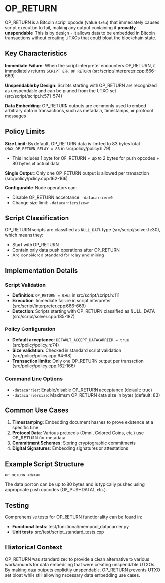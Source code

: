 # OP_RETURN

OP_RETURN is a Bitcoin script opcode (value `0x6a`) that immediately causes script execution to fail, making any output containing it **provably unspendable**. This is by design - it allows data to be embedded in Bitcoin transactions without creating UTXOs that could bloat the blockchain state.

## Key Characteristics

**Immediate Failure**: When the script interpreter encounters OP_RETURN, it immediately returns `SCRIPT_ERR_OP_RETURN` (src/script/interpreter.cpp:666-669)

**Unspendable by Design**: Scripts starting with OP_RETURN are recognized as unspendable and can be pruned from the UTXO set (src/script/script.h:571-574)

**Data Embedding**: OP_RETURN outputs are commonly used to embed arbitrary data in transactions, such as metadata, timestamps, or protocol messages

## Policy Limits

**Size Limit**: By default, OP_RETURN data is limited to 83 bytes total (`MAX_OP_RETURN_RELAY = 83` in src/policy/policy.h:79)
- This includes 1 byte for OP_RETURN + up to 2 bytes for push opcodes + 80 bytes of actual data

**Single Output**: Only one OP_RETURN output is allowed per transaction (src/policy/policy.cpp:162-166)

**Configurable**: Node operators can:
- Disable OP_RETURN acceptance: `-datacarrier=0`
- Change size limit: `-datacarriersize=n`

## Script Classification

OP_RETURN scripts are classified as `NULL_DATA` type (src/script/solver.h:30), which means they:
- Start with OP_RETURN
- Contain only data push operations after OP_RETURN
- Are considered standard for relay and mining

## Implementation Details

### Script Validation
- **Definition**: `OP_RETURN = 0x6a` in src/script/script.h:111
- **Execution**: Immediate failure in script interpreter (src/script/interpreter.cpp:666-669)
- **Detection**: Scripts starting with OP_RETURN classified as NULL_DATA (src/script/solver.cpp:185-187)

### Policy Configuration
- **Default acceptance**: `DEFAULT_ACCEPT_DATACARRIER = true` (src/policy/policy.h:74)
- **Size validation**: Checked in standard script validation (src/policy/policy.cpp:94-98)
- **Transaction limits**: Only one OP_RETURN output per transaction (src/policy/policy.cpp:162-166)

### Command Line Options
- `-datacarrier`: Enable/disable OP_RETURN acceptance (default: true)
- `-datacarriersize`: Maximum OP_RETURN data size in bytes (default: 83)

## Common Use Cases

1. **Timestamping**: Embedding document hashes to prove existence at a specific time
2. **Protocol Data**: Various protocols (Omni, Colored Coins, etc.) use OP_RETURN for metadata
3. **Commitment Schemes**: Storing cryptographic commitments
4. **Digital Signatures**: Embedding signatures or attestations

## Example Script Structure
```
OP_RETURN <data>
```

The data portion can be up to 80 bytes and is typically pushed using appropriate push opcodes (OP_PUSHDATA1, etc.).

## Testing

Comprehensive tests for OP_RETURN functionality can be found in:
- **Functional tests**: test/functional/mempool_datacarrier.py
- **Unit tests**: src/test/script_standard_tests.cpp

## Historical Context

OP_RETURN was standardized to provide a clean alternative to various workarounds for data embedding that were creating unspendable UTXOs. By making data outputs explicitly unspendable, OP_RETURN prevents UTXO set bloat while still allowing necessary data embedding use cases.